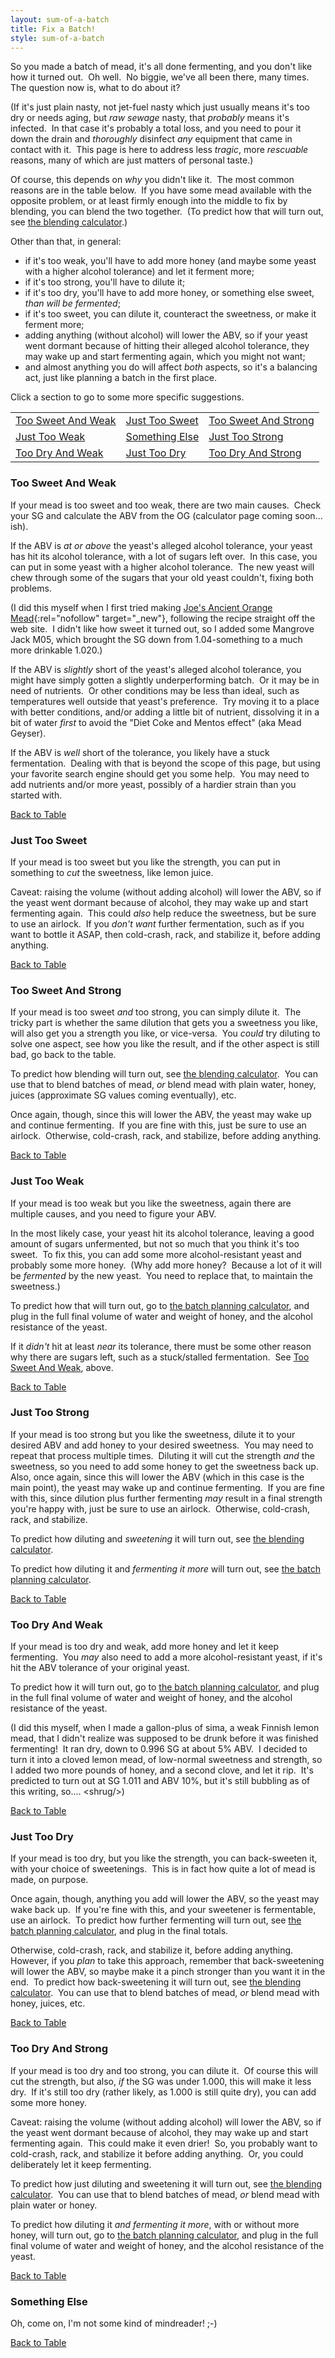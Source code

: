 ```yaml
---
layout: sum-of-a-batch
title: Fix a Batch!
style: sum-of-a-batch
---
```


So you made a batch of mead, it's all done fermenting,
and you don't like how it turned out.&nbsp;
Oh well.&nbsp;
No biggie, we've all been there, many times.&nbsp;
The question now is, what to do about it?

(If it's just plain nasty,
not jet-fuel nasty which just usually means it's too dry or needs aging,
but _raw sewage_ nasty, that _probably_ means it's infected.&nbsp;
In that case it's probably a total loss, and
you need to pour it down the drain and
_thoroughly_ disinfect _any_ equipment that came in contact with it.&nbsp;
This page is here to address less _tragic_, more _rescuable_ reasons,
many of which are just matters of personal taste.)

Of course, this depends on _why_ you didn't like it.&nbsp;
The most common reasons are in the table below.&nbsp;
If you have some mead available with the opposite problem,
or at least firmly enough into the middle to fix by blending,
you can blend the two together.&nbsp;
(To predict how that will turn out, see
<a href="/sum-of-a-batch/blend.html">the blending calculator</a>.)

Other than that, in general:
- if it's too weak, you'll have to add more honey
(and maybe some yeast with a higher alcohol tolerance)
and let it ferment more;
- if it's too strong, you'll have to dilute it;
- if it's too dry, you'll have to add more honey,
or something else sweet,
_than will be fermented_;
- if it's too sweet, you can
dilute it,
counteract the sweetness,
or make it ferment more;
- adding anything (without alcohol) will lower the ABV,
so if your yeast went dormant because of
hitting their alleged alcohol tolerance,
they may wake up and start fermenting again,
which you might not want;
- and almost anything you do will affect _both_ aspects,
so it's a balancing act,
just like planning a batch in the first place.

Click a section to go to some more specific suggestions.

<a name="table"></a>
<table id="bad_reasons">
<tr>
<td><a href="#sweetweak">Too Sweet And Weak</a></td>
<td><a href="#sweet">Just Too Sweet</a></td>
<td><a href="#sweetstrong">Too Sweet And Strong</a></td>
</tr>
<tr>
<td><a href="#weak">Just Too Weak</a></td>
<td><a href="#else">Something Else</a></td>
<td><a href="#strong">Just Too Strong</a></td>
</tr>
<tr>
<td><a href="#dryweak">Too Dry And Weak</a></td>
<td><a href="#dry">Just Too Dry</a></td>
<td><a href="#drystrong">Too Dry And Strong</a></td>
</tr>
</table>

<a name="sweetweak"></a>
<h3>Too Sweet And Weak</h3>

If your mead is too sweet and too weak,
there are two main causes.&nbsp;
Check your SG and calculate the ABV from the OG
(calculator page coming soon... ish).

If the ABV is _at or above_ the yeast's alleged alcohol tolerance,
your yeast has hit its alcohol tolerance,
with a lot of sugars left over.&nbsp;
In this case,
you can put in some yeast with a higher alcohol tolerance.&nbsp;
The new yeast will chew through some of the sugars
that your old yeast couldn't, fixing both problems.

(I did this myself when I first tried making
[Joe's Ancient Orange Mead](https://gotmead.com/blog/recipe/joes-ancient-orange-clove-and-cinnamon-mead/){:rel="nofollow" target="_new"},
following the recipe straight off the web site.&nbsp;
I didn't like how sweet it turned out, so I added some
Mangrove Jack M05, which brought the SG down from 1.04-something
to a much more drinkable 1.020.)

If the ABV is _slightly_ short of the yeast's alleged alcohol tolerance,
you might have simply gotten a slightly underperforming batch.&nbsp;
Or it may be in need of nutrients.&nbsp;
Or other conditions may be less than ideal,
such as temperatures well outside that yeast's preference.&nbsp;
Try moving it to a place with better conditions,
and/or adding a little bit of nutrient,
dissolving it in a bit of water _first_ to avoid the
"Diet Coke and Mentos effect" (aka Mead Geyser).

If the ABV is _well_ short of the tolerance,
you likely have a stuck fermentation.&nbsp;
Dealing with that is beyond the scope of this page,
but using your favorite search engine should get you some help.&nbsp;
You may need to add nutrients and/or more yeast,
possibly of a hardier strain than you started with.

<div class="back-to-table"><a href="#table">Back to Table</a></div>

<a name="sweet"></a>
<h3>Just Too Sweet</h3>

If your mead is too sweet but you like the strength,
you can put in something to _cut_ the sweetness, like lemon juice.

Caveat: raising the volume (without adding alcohol) will lower the ABV,
so if the yeast went dormant because of alcohol,
they may wake up and start fermenting again.&nbsp;
This could _also_ help reduce the sweetness,
but be sure to use an airlock.&nbsp;
If you _don't want_ further fermentation,
such as if you want to bottle it ASAP,
then cold-crash, rack, and stabilize it,
before adding anything.

<div class="back-to-table"><a href="#table">Back to Table</a></div>

<a name="sweetstrong"></a>
<h3>Too Sweet And Strong</h3>

If your mead is too sweet _and_ too strong,
you can simply dilute it.&nbsp;
The tricky part is whether the same dilution that gets you
a sweetness you like,
will also get you a strength you like,
or vice-versa.&nbsp;
You _could_ try diluting to solve one aspect,
see how you like the result,
and if the other aspect is still bad, go back to the table.

To predict how blending will turn out, see
<a href="/sum-of-a-batch/blend.html">the blending calculator</a>.&nbsp;
You can use that to blend batches of mead,
_or_ blend mead with plain water, honey, juices
(approximate SG values coming eventually), etc.

Once again, though, since this will lower the ABV,
the yeast may wake up and continue fermenting.&nbsp;
If you are fine with this, just be sure to use an airlock.&nbsp;
Otherwise, cold-crash, rack, and stabilize,
before adding anything.

<div class="back-to-table"><a href="#table">Back to Table</a></div>

<a name="weak"></a>
<h3>Just Too Weak</h3>

If your mead is too weak but you like the sweetness,
again there are multiple causes, and you need to figure your ABV.

In the most likely case, your yeast hit its alcohol tolerance,
leaving a good amount of sugars unfermented,
but not so much that you think it's too sweet.&nbsp;
To fix this,
you can add some more alcohol-resistant yeast
and probably some more honey.&nbsp;
(Why add more honey?&nbsp;
Because a lot of it will be _fermented_ by the new yeast.&nbsp;
You need to replace that, to maintain the sweetness.)

To predict how that will turn out, go to
<a href="/sum-of-a-batch/plan.html">the batch planning calculator</a>,
and plug in the full final volume of water and weight of honey,
and the alcohol resistance of the yeast.

If it _didn't_ hit at least _near_ its tolerance,
there must be some other reason why there are sugars left,
such as a stuck/stalled fermentation.&nbsp;
See <a href="#sweetweak">Too Sweet And Weak</a>, above.

<div class="back-to-table"><a href="#table">Back to Table</a></div>

<a name="strong"></a>
<h3>Just Too Strong</h3>

If your mead is too strong but you like the sweetness,
dilute it to your desired ABV and add honey to your desired sweetness.&nbsp;
You may need to repeat that process multiple times.&nbsp;
Diluting it will cut the strength _and_ the sweetness,
so you need to add some honey to get the sweetness back up.&nbsp;
Also, once again, since this will lower the ABV
(which in this case is the main point),
the yeast may wake up and continue fermenting.&nbsp;
If you are fine with this,
since dilution plus further fermenting
_may_ result in a final strength you're happy with,
just be sure to use an airlock.&nbsp;
Otherwise, cold-crash, rack, and stabilize.

To predict how diluting and _sweetening_ it will turn out, see
<a href="/sum-of-a-batch/blend.html">the blending calculator</a>.

To predict how diluting it and _fermenting it more_ will turn out, see
<a href="/sum-of-a-batch/plan.html">the batch planning calculator</a>.

<div class="back-to-table"><a href="#table">Back to Table</a></div>

<a name="dryweak"></a>
<h3>Too Dry And Weak</h3>

If your mead is too dry and weak,
add more honey and let it keep fermenting.&nbsp;
You _may_ also need to add a more alcohol-resistant yeast,
if it's hit the ABV tolerance of your original yeast.

To predict how it will turn out, go to
<a href="/sum-of-a-batch/plan.html">the batch planning calculator</a>,
and plug in the full final volume of water and weight of honey,
and the alcohol resistance of the yeast.

(I did this myself, when I made a gallon-plus of sima,
a weak Finnish lemon mead,
that I didn't realize was supposed to be
drunk before it was finished fermenting!&nbsp;
It ran dry, down to 0.996 SG at about 5% ABV.&nbsp;
I decided to turn it into a cloved lemon mead,
of low-normal sweetness and strength,
so I added two more pounds of honey,
and a second clove, and let it rip.&nbsp;
It's predicted to turn out at SG 1.011 and ABV 10%,
but it's still bubbling as of this writing, so.... &lt;shrug/&gt;)

<div class="back-to-table"><a href="#table">Back to Table</a></div>

<a name="dry"></a>
<h3>Just Too Dry</h3>

If your mead is too dry, but you like the strength,
you can back-sweeten it, with your choice of sweetenings.&nbsp;
This is in fact how quite a lot of mead is made, on purpose.

Once again, though, anything you add will lower the ABV,
so the yeast may wake back up.&nbsp;
If you're fine with this, and your sweetener is fermentable,
use an airlock.&nbsp;
To predict how further fermenting will turn out, see
<a href="/sum-of-a-batch/plan.html">the batch planning calculator</a>,
and plug in the final totals.

Otherwise, cold-crash, rack, and stabilize it, before adding anything.&nbsp;
However, if you _plan_ to take this approach,
remember that back-sweetening will lower the ABV,
so maybe make it a pinch stronger than you want it in the end.&nbsp;
To predict how back-sweetening it will turn out, see
<a href="/sum-of-a-batch/blend.html">the blending calculator</a>.&nbsp;
You can use that to blend batches of mead,
_or_ blend mead with honey, juices, etc.

<div class="back-to-table"><a href="#table">Back to Table</a></div>

<a name="drystrong"></a>
<h3>Too Dry And Strong</h3>

If your mead is too dry and too strong, you can dilute it.&nbsp;
Of course this will cut the strength, but also,
_if_ the SG was under 1.000, this will make it less dry.&nbsp;
If it's still too dry (rather likely, as 1.000 is still quite dry),
you can add some more honey.&nbsp;

Caveat: raising the volume (without adding alcohol) will lower the ABV,
so if the yeast went dormant because of alcohol,
they may wake up and start fermenting again.&nbsp;
This could make it even drier!&nbsp;
So, you probably want to cold-crash, rack, and stabilize it
before adding anything.&nbsp;
Or, you could deliberately let it keep fermenting.

To predict how just diluting and sweetening it will turn out, see
<a href="/sum-of-a-batch/blend.html">the blending calculator</a>.&nbsp;
You can use that to blend batches of mead,
_or_ blend mead with plain water or honey.

To predict how diluting it _and fermenting it more_,
with or without more honey,
will turn out, go to
<a href="/sum-of-a-batch/plan.html">the batch planning calculator</a>,
and plug in the full final volume of water and weight of honey,
and the alcohol resistance of the yeast.

<div class="back-to-table"><a href="#table">Back to Table</a></div>

<a name="else"></a>
<h3>Something Else</h3>

Oh, come on, I'm not some kind of mindreader!  ;-)

<div class="back-to-table"><a href="#table">Back to Table</a></div>
